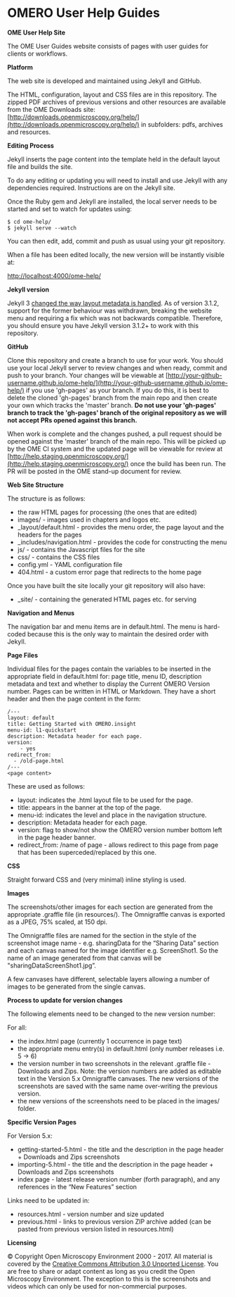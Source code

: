 OMERO User Help Guides
======================

**OME User Help Site**

The OME User Guides website consists of pages with user guides for clients or
workflows.

**Platform**

The web site is developed and maintained using Jekyll and GitHub.

The HTML, configuration, layout and CSS files are in this repository. The
zipped PDF archives of previous versions and other resources are available from the OME Downloads site:
[http://downloads.openmicroscopy.org/help/](http://downloads.openmicroscopy.org/help/)
in subfolders: pdfs, archives and resources.

**Editing Process**

Jekyll inserts the page content into the template held in the default layout
file and builds the site.

To do any editing or updating you will need to install and use Jekyll with any
dependencies required. Instructions are on the Jekyll site.

Once the Ruby gem and Jekyll are installed, the local server needs to be
started and set to watch for updates using:

    $ cd ome-help/
    $ jekyll serve --watch

You can then edit, add, commit and push as usual using your git repository.

When a file has been edited locally, the new version will be instantly visible
at:

[http://localhost:4000/ome-help/](http://localhost:4000/ome-help/)

**Jekyll version**

Jekyll 3 [changed the way layout metadata is handled](http://jekyllrb.com/docs/upgrading/2-to-3/#layout-metadata).
As of version 3.1.2, support for the former behaviour was withdrawn, breaking
the website menu and requiring a fix which was not backwards compatible.
Therefore, you should ensure you have Jekyll version 3.1.2+ to work with this
repository.

**GitHub**

Clone this repository and create a branch to use for your work. You should use
your local Jekyll server to review changes and when ready, commit and push to
your branch. Your changes will be viewable at
[http://your-github-username.github.io/ome-help/](http://your-github-username.github.io/ome-help/)
if you use 'gh-pages' as your
branch. If you do this, it is best to delete the cloned 'gh-pages'
branch from the main repo and then create your own which tracks the 'master'
branch. **Do not use your 'gh-pages' branch to track the 'gh-pages' branch
of the original repository as we will not accept PRs opened against this
branch.**

When work is complete and the changes pushed, a pull request should be opened
against the 'master' branch of the main repo. This will be picked up by the
OME CI system and the updated page will be viewable for review at
[http://help.staging.openmicroscopy.org/](http://help.staging.openmicroscopy.org/) once the build has been run.
The PR will be posted in the OME stand-up document for review.

**Web Site Structure**

The structure is as follows:

- the raw HTML pages for processing (the ones that are edited)
- images/ - images used in chapters and logos etc.
- _layout/default.html - provides the menu order, the page layout and the headers for the pages
- _includes/navigation.html - provides the code for constructing the menu
- js/ - contains the Javascript files for the site
- css/ - contains the CSS files
- config.yml - YAML configuration file
- 404.html - a custom error page that redirects to the home page

Once you have built the site locally your git repository will also have:

- _site/ - containing the generated HTML pages etc. for serving

**Navigation and Menus**

The navigation bar and menu items are in default.html. The menu is hard-coded
because this is the only way to maintain the desired order with Jekyll.

**Page Files**

Individual files for the pages contain the variables to be inserted in the
appropriate field in default.html for: page title, menu ID,
description metadata and text and whether to display the Current OMERO Version number. 
Pages can be written in HTML or Markdown.
They have a short header and then the page content in the form:

    /---
    layout: default
    title: Getting Started with OMERO.insight
    menu-id: l1-quickstart
    description: Metadata header for each page.
    version:
        - yes
    redirect_from:
      - /old-page.html
    /---
    <page content>

These are used as follows:

- layout: indicates the .html layout file to be used for the page.
- title: appears in the banner at the top of the page.
- menu-id: indicates the level and place in the navigation structure.
- description: Metadata header for each page.
- version: flag to show/not show the OMERO version number bottom left in the page header banner.
- redirect_from: /name of page - allows redirect to this page from page that has been superceded/replaced by this one. 

**CSS**

Straight forward CSS and (very minimal) inline styling is used.

**Images**

The screenshots/other images for each section are generated from the
appropriate .graffle file (in resources/). The Omnigraffle canvas is exported
as a JPEG, 75% scaled, at 150 dpi.

The Omnigraffle files are named for the section in the style of the screenshot
image name - e.g. sharingData for the “Sharing Data” section and each canvas
named for the image identifier e.g. ScreenShot1. So the name of an image
generated from that canvas will be "sharingDataScreenShot1.jpg”.

A few canvases have different, selectable layers allowing a number of images
to be generated from the single canvas.

**Process to update for version changes**

The following elements need to be changed to the new version number:

For all:

- the index.html page (currently 1 occurrence in page text)
- the appropriate menu entry(s) in default.html (only number releases i.e. 5 -> 6)
- the version number in two screenshots in the relevant .graffle file -
  Downloads and Zips. Note: the version numbers are added as editable text in
  the Version 5.x Omnigraffle canvases. The new versions of the screenshots
  are saved with the same name over-writing the previous version.
- the new versions of the screenshots need to be placed in the images/ folder.

**Specific Version Pages**

For Version 5.x:

- getting-started-5.html - the title and the description in the page header +
Downloads and Zips screenshots
- importing-5.html - the title and the description in the page header +
Downloads and Zips screenshots
- index page - latest release version number (forth paragraph), and any
references in the “New Features” section

Links need to be updated in:

- resources.html - version number and size updated
- previous.html - links to previous version ZIP archive added (can be pasted from previous version listed in resources.html)

**Licensing**

© Copyright Open Microscopy Environment 2000 - 2017.
All material is covered by the
[Creative Commons Attribution 3.0 Unported License](http://creativecommons.org/licenses/by/3.0/).
You are free to share or adapt content as long as you credit the Open
Microscopy Environment. The exception to this is the screenshots and videos
which can only be used for non-commercial purposes.